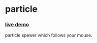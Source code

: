 particle
========
### [live demo](http://howardtang.co.uk/toys/particle.html)
particle spewer which follows your mouse.
